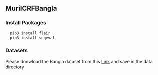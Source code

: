 ## MurilCRFBangla
### Install Packages

```python
  pip3 install flair
  pip3 install seqeval
```
 
### Datasets
Please donwload the Bangla dataset from this [Link](https://multiconer.github.io/dataset) and save in the data directory 
